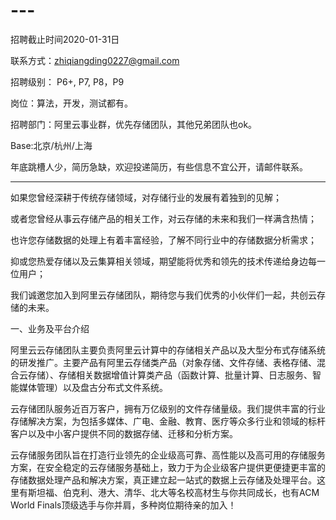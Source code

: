 # ---
招聘截止时间2020-01-31日

联系方式：zhiqiangding0227@gmail.com

招聘级别：
P6+, P7, P8，P9

岗位：算法，开发，测试都有。

招聘部门：阿里云事业群，优先存储团队，其他兄弟团队也ok。

Base:北京/杭州/上海

年底跳槽人少，简历急缺，欢迎投递简历，有些信息不宜公开，请邮件联系。

---

如果您曾经深耕于传统存储领域，对存储行业的发展有着独到的见解；

或者您曾经从事云存储产品的相关工作，对云存储的未来和我们一样满含热情；

也许您存储数据的处理上有着丰富经验，了解不同行业中的存储数据分析需求；

抑或您热爱存储以及云集算相关领域，期望能将优秀和领先的技术传递给身边每一位用户；

我们诚邀您加入到阿里云存储团队，期待您与我们优秀的小伙伴们一起，共创云存储的未来。

一、业务及平台介绍

 阿里云云存储团队主要负责阿里云计算中的存储相关产品以及大型分布式存储系统的研发推广。主要产品有阿里云存储类产品（对象存储、文件存储、表格存储、混合云存储）、存储相关数据增值计算类产品（函数计算、批量计算、日志服务、智能媒体管理）以及盘古分布式文件系统。

云存储团队服务近百万客户，拥有万亿级别的文件存储量级。我们提供丰富的行业存储解决方案，为包括多媒体、广电、金融、教育、医疗等众多行业和领域的标杆客户以及中小客户提供不同的数据存储、迁移和分析方案。

云存储服务团队旨在打造行业领先的企业级高可靠、高性能以及高可用的存储服务方案，在安全稳定的云存储服务基础上，致力于为企业级客户提供更便捷更丰富的存储数据处理产品和解决方案，真正建立起一站式的数据上云存储及处理平台。这里有斯坦福、伯克利、港大、清华、北大等名校高材生与你共同成长，也有ACM World Finals顶级选手与你并肩，多种岗位期待亲的加入！
